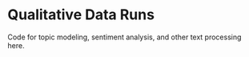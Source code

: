# Qualitative Data Runs
Code for topic modeling, sentiment analysis, and other text processing here. 
